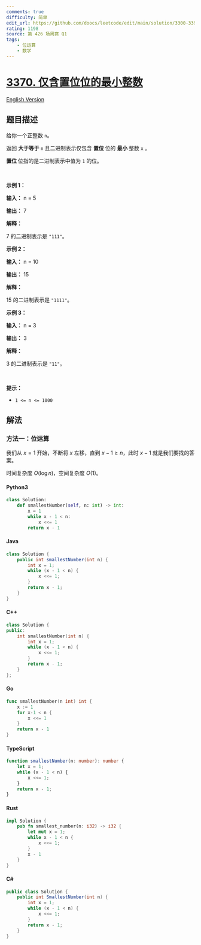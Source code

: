 ```yaml
---
comments: true
difficulty: 简单
edit_url: https://github.com/doocs/leetcode/edit/main/solution/3300-3399/3370.Smallest%20Number%20With%20All%20Set%20Bits/README.md
rating: 1198
source: 第 426 场周赛 Q1
tags:
    - 位运算
    - 数学
---
```


<!-- problem:start -->

# [3370. 仅含置位位的最小整数](https://leetcode.cn/problems/smallest-number-with-all-set-bits)

[English Version](/solution/3300-3399/3370.Smallest%20Number%20With%20All%20Set%20Bits/README_EN.md)

## 题目描述

<!-- description:start -->

<p>给你一个正整数 <code>n</code>。</p>

<p>返回&nbsp;<strong>大于等于</strong> <code>n</code>&nbsp;且二进制表示仅包含&nbsp;<strong>置位&nbsp;</strong>位的&nbsp;<strong>最小&nbsp;</strong>整数 <code>x</code>&nbsp;。</p>

<p><strong>置位&nbsp;</strong>位指的是二进制表示中值为 <code>1</code> 的位。</p>

<p>&nbsp;</p>

<p><strong class="example">示例 1：</strong></p>

<div class="example-block">
<p><strong>输入：</strong> <span class="example-io">n = 5</span></p>

<p><strong>输出：</strong> <span class="example-io">7</span></p>

<p><strong>解释：</strong></p>

<p>7 的二进制表示是 <code>"111"</code>。</p>
</div>

<p><strong class="example">示例 2：</strong></p>

<div class="example-block">
<p><strong>输入：</strong> <span class="example-io">n = 10</span></p>

<p><strong>输出：</strong> <span class="example-io">15</span></p>

<p><strong>解释：</strong></p>

<p>15 的二进制表示是 <code>"1111"</code>。</p>
</div>

<p><strong class="example">示例 3：</strong></p>

<div class="example-block">
<p><strong>输入：</strong> <span class="example-io">n = 3</span></p>

<p><strong>输出：</strong> <span class="example-io">3</span></p>

<p><strong>解释：</strong></p>

<p>3 的二进制表示是 <code>"11"</code>。</p>
</div>

<p>&nbsp;</p>

<p><strong>提示：</strong></p>

<ul>
	<li><code>1 &lt;= n &lt;= 1000</code></li>
</ul>

<!-- description:end -->

## 解法

<!-- solution:start -->

### 方法一：位运算

我们从 $x = 1$ 开始，不断将 $x$ 左移，直到 $x - 1 \geq n$，此时 $x - 1$ 就是我们要找的答案。

时间复杂度 $O(\log n)$，空间复杂度 $O(1)$。

<!-- tabs:start -->

#### Python3

```python
class Solution:
    def smallestNumber(self, n: int) -> int:
        x = 1
        while x - 1 < n:
            x <<= 1
        return x - 1
```

#### Java

```java
class Solution {
    public int smallestNumber(int n) {
        int x = 1;
        while (x - 1 < n) {
            x <<= 1;
        }
        return x - 1;
    }
}
```

#### C++

```cpp
class Solution {
public:
    int smallestNumber(int n) {
        int x = 1;
        while (x - 1 < n) {
            x <<= 1;
        }
        return x - 1;
    }
};
```

#### Go

```go
func smallestNumber(n int) int {
	x := 1
	for x-1 < n {
		x <<= 1
	}
	return x - 1
}
```

#### TypeScript

```ts
function smallestNumber(n: number): number {
    let x = 1;
    while (x - 1 < n) {
        x <<= 1;
    }
    return x - 1;
}
```

#### Rust

```rust
impl Solution {
    pub fn smallest_number(n: i32) -> i32 {
        let mut x = 1;
        while x - 1 < n {
            x <<= 1;
        }
        x - 1
    }
}
```

#### C#

```cs
public class Solution {
    public int SmallestNumber(int n) {
        int x = 1;
        while (x - 1 < n) {
            x <<= 1;
        }
        return x - 1;
    }
}
```

<!-- tabs:end -->

<!-- solution:end -->

<!-- problem:end -->
